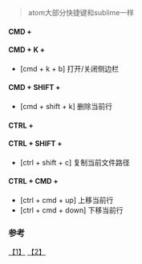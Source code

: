 > atom大部分快捷键和sublime一样

#### CMD +

#### CMD + K +
* [cmd + k + b] 打开/关闭侧边栏

#### CMD + SHIFT +
* [cmd + shift + k] 删除当前行


#### CTRL +


#### CTRL + SHIFT +
* [ctrl + shift + c] 复制当前文件路径


#### CTRL + CMD +
* [ctrl + cmd + up] 上移当前行
* [ctrl + cmd + down] 下移当前行


### 参考
[【1】](http://www.jianshu.com/p/b8392151c0cd) [【2】](http://www.imooc.com/article/1370)
